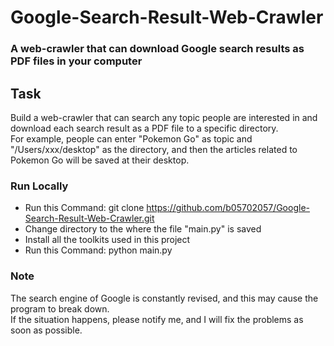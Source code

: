 # Google-Search-Result-Web-Crawler

### A web-crawler that can download Google search results as PDF files in your computer

## Task
Build a web-crawler that can search any topic people are interested in and download each search result as a PDF file to a specific directory.  
For example, people can enter "Pokemon Go" as topic and "/Users/xxx/desktop" as the directory, and then the articles related to Pokemon Go will be saved at their desktop.

### Run Locally
* Run this Command: git clone https://github.com/b05702057/Google-Search-Result-Web-Crawler.git
* Change directory to the where the file "main.py" is saved
* Install all the toolkits used in this project
* Run this Command: python main.py

### Note
The search engine of Google is constantly revised, and this may cause the program to break down.  
If the situation happens, please notify me, and I will fix the problems as soon as possible.
